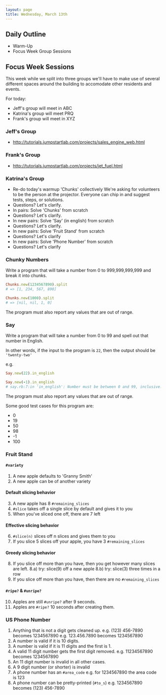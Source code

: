 ```yaml
---
layout: page
title: Wednesday, March 13th
---
```


## Daily Outline

* Warm-Up
* Focus Week Group Sessions

## Focus Week Sessions

This week while we split into three groups we'll have to make use of several different spaces around the building to accomodate other residents and events.

For today:

* Jeff's group will meet in ABC
* Katrina's group will meet PRQ
* Frank's group will meet in XYZ

### Jeff's Group

* http://tutorials.jumpstartlab.com/projects/sales_engine_web.html

### Frank's Group

* http://tutorials.jumpstartlab.com/projects/jet_fuel.html

### Katrina's Group

* Re-do today's warmup 'Chunks' collectively
  We're asking for volunteers to be the person at the projector.
  Everyone can chip in and suggest tests, steps, or solutions.
* Questions? Let's clarify.
* In pairs: Solve 'Chunks' from scratch
* Questions? Let's clarify.
* In new pairs: Solve 'Say' (in english) from scratch
* Questions? Let's clarify.
* In new pairs: Solve 'Fruit Stand' from scratch
* Questions? Let's clarify
* In new pairs: Solve 'Phone Number' from scratch
* Questions? Let's clarify

### Chunky Numbers

Write a program that will take a number from 0 to 999,999,999,999 and break it into chunks.

```ruby
Chunks.new(1234567890).split
# => [1, 234, 567, 890]

Chunks.new(1000).split
# => [nil, nil, 1, 0]
```

The program must also report any values that are out of range.

### Say

Write a program that will take a number from 0 to 99 and spell out that number in English.

In other words, if the input to the program is `22`, then the output should be `'twenty-two'`

e.g.

```ruby
Say.new(22).in_english
```

```ruby
Say.new(-1).in_english
# say.rb:7:in 'in_english': Number must be between 0 and 99, inclusive. (ArgumentError)
```

The program must also report any values that are out of range.

Some good test cases for this program are:

* 0
* 19
* 50
* 98
* -1
* 100

### Fruit Stand

#### `#variety`
1. A new apple defaults to 'Granny Smith'
2. A new apple can be of another variety

#### Default slicing behavior
3. A new apple has 8 `#remaining_slices`
4. `#slice` takes off a single slice by default and gives it to you
5. When you've sliced one off, there are 7 left

#### Effective slicing behavior
6. `#slice(n)` slices off n slices and gives them to you
7. If you slice 5 slices off your apple, you have 3 `#remaining_slices`

#### Greedy slicing behavior
8. If you slice off more than you have, then you get however many
   slices are left.
   8.a) try: slice(9) off a new apple
   8.b) try: slice(3) three times in a row
9. If you slice off more than you have, then there are no `#remaining_slices`
#### `#ripe?` & `#unripe?`
10. Apples are still `#unripe?` after 9 seconds.
11. Apples are `#ripe?` 10 seconds after creating them.

### US Phone Number

1. Anything that is not a digit gets cleaned up.
   e.g. (123) 456-7890 becomes 1234567890
   e.g. 123.456.7890 becomes 1234567890
2. A number is valid if it is 10 digits.
3. A number is valid if it is 11 digits and the first is 1.
4. A valid 11 digit number gets the first digit removed.
   e.g. 11234567890 becomes 1234567890
5. An 11 digit number is invalid in all other cases.
6. A 9 digit number (or shorter) is invalid
7. A phone number has an `#area_code`
   e.g. for 1234567890 the area code is 123
8. A phone number can be pretty-printed (`#to_s`)
   e.g. 1234567890 becomes (123) 456-7890

